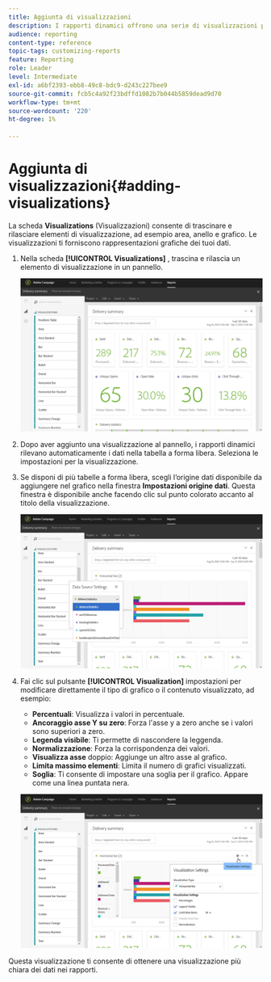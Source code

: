 ```yaml
---
title: Aggiunta di visualizzazioni
description: I rapporti dinamici offrono una serie di visualizzazioni per aggiungere una rappresentazione grafica al rapporto.
audience: reporting
content-type: reference
topic-tags: customizing-reports
feature: Reporting
role: Leader
level: Intermediate
exl-id: a6bf2393-ebb8-49c8-bdc9-d243c227bee9
source-git-commit: fcb5c4a92f23bdffd1082b7b044b5859dead9d70
workflow-type: tm+mt
source-wordcount: '220'
ht-degree: 1%

---
```


# Aggiunta di visualizzazioni{#adding-visualizations}

La scheda **Visualizations** (Visualizzazioni) consente di trascinare e rilasciare elementi di visualizzazione, ad esempio area, anello e grafico. Le visualizzazioni ti forniscono rappresentazioni grafiche dei tuoi dati.

1. Nella scheda **[!UICONTROL Visualizations]** , trascina e rilascia un elemento di visualizzazione in un pannello.

   ![](assets/dynamic_report_visualization_1.png)

1. Dopo aver aggiunto una visualizzazione al pannello, i rapporti dinamici rilevano automaticamente i dati nella tabella a forma libera. Seleziona le impostazioni per la visualizzazione.
1. Se disponi di più tabelle a forma libera, scegli l’origine dati disponibile da aggiungere nel grafico nella finestra **Impostazioni origine dati**. Questa finestra è disponibile anche facendo clic sul punto colorato accanto al titolo della visualizzazione.

   ![](assets/dynamic_report_visualization_2.png)

1. Fai clic sul pulsante **[!UICONTROL Visualization]** impostazioni per modificare direttamente il tipo di grafico o il contenuto visualizzato, ad esempio:

   * **Percentuali**: Visualizza i valori in percentuale.
   * **Ancoraggio asse Y su zero**: Forza l&#39;asse y a zero anche se i valori sono superiori a zero.
   * **Legenda visibile**: Ti permette di nascondere la leggenda.
   * **Normalizzazione**: Forza la corrispondenza dei valori.
   * **Visualizza asse** doppio: Aggiunge un altro asse al grafico.
   * **Limita massimo elementi**: Limita il numero di grafici visualizzati.
   * **Soglia**: Ti consente di impostare una soglia per il grafico. Appare come una linea puntata nera.

   ![](assets/dynamic_report_visualization_3.png)

Questa visualizzazione ti consente di ottenere una visualizzazione più chiara dei dati nei rapporti.
